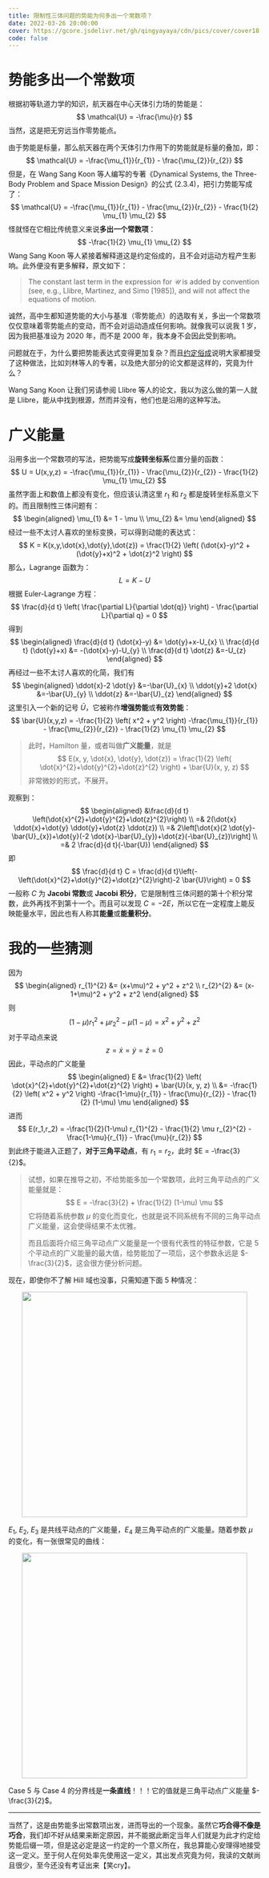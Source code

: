 ```yaml
---
title: 限制性三体问题的势能为何多出一个常数项？
date: 2022-03-26 20:00:00
cover: https://gcore.jsdelivr.net/gh/qingyayaya/cdn/pics/cover/cover18.png
code: false
---
```


# 势能多出一个常数项

根据初等轨道力学的知识，航天器在中心天体引力场的势能是：
$$
\mathcal{U} = -\frac{\mu}{r}
$$
当然，这是把无穷远当作零势能点。

由于势能是标量，那么航天器在两个天体引力作用下的势能就是标量的叠加，即：
$$
\mathcal{U} = -\frac{\mu_{1}}{r_{1}} - \frac{\mu_{2}}{r_{2}}
$$
但是，在 Wang Sang Koon 等人编写的专著《Dynamical Systems, the Three-Body Problem and Space Mission Design》的公式 (2.3.4)，把引力势能写成了：
$$
\mathcal{U} = -\frac{\mu_{1}}{r_{1}} - \frac{\mu_{2}}{r_{2}} - \frac{1}{2} \mu_{1} \mu_{2}
$$
怪就怪在它相比传统意义来说**多出一个常数项**：
$$
-\frac{1}{2} \mu_{1} \mu_{2}
$$
Wang Sang Koon 等人紧接着解释道这是约定俗成的，且不会对运动方程产生影响。此外便没有更多解释，原文如下：

> The constant last term in the expression for $\mathcal{U}$ is added by convention (see, e.g., Llibre, Martinez, and Simo [1985]), and will not affect the equations of motion.

诚然，高中生都知道势能的大小与基准（零势能点）的选取有关，多出一个常数项仅仅意味着零势能点的变动，而不会对运动造成任何影响。就像我可以说我 1 岁，因为我把基准设为 2020 年，而不是 2000 年，我本身不会因此受到影响。

问题就在于，为什么要把势能表达式变得更加复杂？而且<u>约定俗成</u>说明大家都接受了这种做法，比如刘林等人的专著，以及绝大部分的论文都是这样的，究竟为什么？

Wang Sang Koon 让我们另请参阅 Llibre 等人的论文，我以为这么做的第一人就是 Llibre，能从中找到根源，然而并没有，他们也是沿用的这种写法。

# 广义能量

沿用多出一个常数项的写法，把势能写成**旋转坐标系**位置分量的函数：
$$
U = U(x,y,z) = -\frac{\mu_{1}}{r_{1}} - \frac{\mu_{2}}{r_{2}} - \frac{1}{2} \mu_{1} \mu_{2}
$$
虽然字面上和数值上都没有变化，但应该认清这里 $r_1$ 和 $r_2$ 都是旋转坐标系意义下的。而且限制性三体问题有：
$$
\begin{aligned}
\mu_{1} &= 1 - \mu \\
\mu_{2} &= \mu
\end{aligned}
$$
经过一些不太讨人喜欢的坐标变换，可以得到动能的表达式：
$$
K = K(x,y,\dot{x},\dot{y},\dot{z}) = \frac{1}{2} \left( (\dot{x}-y)^2 + (\dot{y}+x)^2 + \dot{z}^2 \right)
$$
那么，Lagrange 函数为：
$$
L = K - U
$$
根据 Euler-Lagrange 方程：
$$
\frac{d}{d t} \left( \frac{\partial L}{\partial \dot{q}} \right) - \frac{\partial L}{\partial q} = 0
$$
得到
$$
\begin{aligned}
\frac{d}{d t} (\dot{x}-y) &= \dot{y}+x-U_{x} \\
\frac{d}{d t} (\dot{y}+x) &= -(\dot{x}-y)-U_{y} \\
\frac{d}{d t} \dot{z} &=-U_{z}
\end{aligned}
$$
再经过一些不太讨人喜欢的化简，我们有
$$
\begin{aligned}
\ddot{x}-2 \dot{y} &=-\bar{U}_{x} \\
\ddot{y}+2 \dot{x} &=-\bar{U}_{y} \\
\ddot{z} &=-\bar{U}_{z}
\end{aligned}
$$
这里引入一个新的记号 $\bar{U}$，它被称作**增强势能**或**有效势能**：
$$
\bar{U}(x,y,z) = -\frac{1}{2} \left( x^2 + y^2 \right) -\frac{\mu_{1}}{r_{1}} - \frac{\mu_{2}}{r_{2}} - \frac{1}{2} \mu_{1} \mu_{2}
$$

> 此时，Hamilton 量，或者叫做**广义能量**，就是
> $$
> E(x, y, \dot{x}, \dot{y}, \dot{z}) = \frac{1}{2} \left( \dot{x}^{2}+\dot{y}^{2}+\dot{z}^{2} \right) + \bar{U}(x, y, z)
> $$
> 非常微妙的形式，不展开。

观察到：
$$
\begin{aligned}
&\frac{d}{d t} \left(\dot{x}^{2}+\dot{y}^{2}+\dot{z}^{2}\right) \\
=& 2(\dot{x} \ddot{x}+\dot{y} \ddot{y}+\dot{z} \ddot{z}) \\
=& 2\left[\dot{x}(2 \dot{y}-\bar{U}_{x})+\dot{y}(-2 \dot{x}-\bar{U}_{y})+\dot{z}(-\bar{U}_{z})\right] \\
=& 2 \frac{d}{d t}(-\bar{U})
\end{aligned}
$$
即
$$
\frac{d}{d t} C = \frac{d}{d t}\left(-\left(\dot{x}^{2}+\dot{y}^{2}+\dot{z}^{2}\right)-2 \bar{U}\right) = 0
$$
一般称 $C$ 为 **Jacobi 常数**或 **Jacobi 积分**，它是限制性三体问题的第十个积分常数，此外再找不到第十一个。而且可以发现 $C = -2 E$，所以它在一定程度上能反映能量水平，因此也有人称其**能量**或**能量积分**。

# 我的一些猜测

因为
$$
\begin{aligned}
r_{1}^{2} &= (x+\mu)^2 + y^2 + z^2 \\
r_{2}^{2} &= (x-1+\mu)^2 + y^2 + z^2
\end{aligned}
$$
则
$$
(1-\mu) r_{1}^{2} + \mu r_{2}^{2} - \mu(1-\mu) = x^{2}+y^{2}+z^{2}
$$
对于平动点来说
$$
z = \dot{x} = \dot{y} = \dot{z} = 0
$$
因此，平动点的广义能量
$$
\begin{aligned}
E &= \frac{1}{2} \left( \dot{x}^{2}+\dot{y}^{2}+\dot{z}^{2} \right) + \bar{U}(x, y, z) \\
&= -\frac{1}{2} \left( x^2 + y^2 \right) -\frac{1-\mu}{r_{1}} - \frac{\mu}{r_{2}} - \frac{1}{2} (1-\mu) \mu
\end{aligned}
$$
进而
$$
E(r_1,r_2) = -\frac{1}{2}(1-\mu) r_{1}^{2} - \frac{1}{2} \mu r_{2}^{2} - \frac{1-\mu}{r_{1}} - \frac{\mu}{r_{2}}
$$
到此终于能进入正题了，**对于三角平动点**，有 $r_1 = r_2$，此时 $E = -\frac{3}{2}$。

> 试想，如果在推导之初，不给势能多加一个常数项，此时三角平动点的广义能量就是：
> $$
> E = -\frac{3}{2} + \frac{1}{2} (1-\mu) \mu
> $$
> 它将随着系统参数 $\mu$ 的变化而变化，也就是说不同系统有不同的三角平动点广义能量，这会使得结果不太优雅。
>
> 而且后面将介绍三角平动点广义能量是一个很有代表性的特征参数，它是 5 个平动点的广义能量的最大值，给势能加了一项后，这个参数永远是 $-\frac{3}{2}$，这会很方便分析问题。

现在，即使你不了解 Hill 域也没事，只需知道下面 5 种情况：

<div style="text-align:center;"><img src="https://gcore.jsdelivr.net/gh/qingyayaya/cdn/pics/post18/Hill's Region.jpg" width="450"/></div>

$E_1$, $E_2$, $E_3$ 是共线平动点的广义能量，$E_4$ 是三角平动点的广义能量。随着参数 $\mu$ 的变化，有一张很常见的曲线：

<div style="text-align:center;"><img src="https://gcore.jsdelivr.net/gh/qingyayaya/cdn/pics/post18/mu-E.jpg" width="450"/></div>

Case 5 与 Case 4 的分界线是**一条直线**！！！它的值就是三角平动点广义能量 $-\frac{3}{2}$。

------

当然了，这是由势能多出常数项出发，进而导出的一个现象。虽然它**巧合得不像是巧合**，我们却不好从结果来断定原因，并不能据此断定当年人们就是为此才约定给势能后缀一项，但是这必定是这一约定的一个意义所在，我总算能心安理得地接受这一定义。至于何人在何处率先使用这一定义，其出发点究竟为何，我读的文献尚且很少，至今还没有考证出来【笑cry】。
